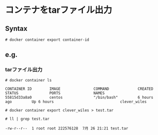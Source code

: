 # コンテナをtarファイル出力
## Syntax
```
# docker container export container-id
```
## e.g.
### tarファイル出力
```
# docker container ls
```
```
CONTAINER ID        IMAGE               COMMAND             CREATED             STATUS              PORTS               NAMES
55815d33a8a0        centos              "/bin/bash"         6 hours ago         Up 6 hours                              clever_wiles
```
```
# docker container export clever_wiles > test.tar
```
```
# ll | grep test.tar
```
```
-rw-r--r--  1 root root 222576128  7月 26 21:21 test.tar
```
